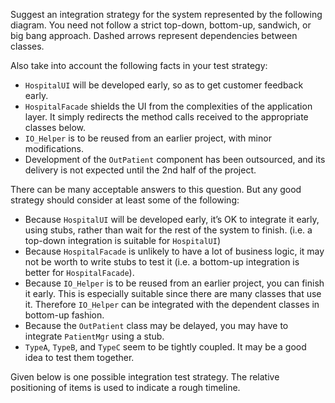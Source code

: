 <panel header="{{ icon_Q_A }} Suggest an integration strategy">
<question type="text">

Suggest an integration strategy for the system represented by the following diagram. You need not follow a strict top-down, bottom-up, sandwich, or big bang approach. Dashed arrows represent dependencies between classes.

Also take into account the following facts in your test strategy:

* `HospitalUI` will be developed early, so as to get customer feedback early.
* `HospitalFacade` shields the UI from the complexities of the application layer. It simply redirects the method calls received to the appropriate classes below.
* `IO_Helper` is to be reused from an earlier project, with minor modifications.
* Development of the `OutPatient` component has been outsourced, and its delivery is not expected until the 2nd half of the project.

<pic src="{{baseUrl}}/integration/approaches/topDownVsBottomUp/images/hospital.png" height="250" />
<p/>

<div slot="answer">

There can be many acceptable answers to this question. But any good strategy should consider at least some of the following:

* Because `HospitalUI` will be developed early, it’s OK to integrate it early, using stubs, rather than wait for the rest of the system to finish. (i.e. a top-down integration is suitable for `HospitalUI`)
* Because `HospitalFacade` is unlikely to have a lot of business logic, it may not be worth to write stubs to test it (i.e. a bottom-up integration is better for `HospitalFacade`).
* Because `IO_Helper` is to be reused from an earlier project, you can finish it early. This is especially suitable since there are many classes that use it. Therefore `IO_Helper` can be integrated with the dependent classes in bottom-up fashion.
* Because the `OutPatient` class may be delayed, you may have to integrate `PatientMgr` using a stub.
* `TypeA`, `TypeB`, and `TypeC` seem to be tightly coupled. It may be a good idea to test them together.

Given below is one possible integration test strategy. The relative positioning of items is used to indicate a rough timeline.

<pic src="{{baseUrl}}/integration/approaches/topDownVsBottomUp/images/hospitalIntegration.png" height="250" />
<p/>

</div>
</question>
</panel>
